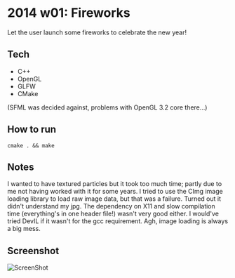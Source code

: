 2014 w01: Fireworks
=======================
Let the user launch some fireworks to celebrate the new year!

Tech
----
- C++
- OpenGL
- GLFW
- CMake

(SFML was decided against, problems with OpenGL 3.2 core there...)

How to run
----------
```shell
cmake . && make
```

Notes
-----
I wanted to have textured particles but it took too much time; partly due to me not having worked with it for some years. I tried to use the CImg image loading library to load raw image data, but that was a failure. Turned out it didn't understand my jpg. The dependency on X11 and slow compilation time (everything's in one header file!) wasn't very good either. I would've tried DevIL if it wasn't for the gcc requirement. Agh, image loading is always a big mess.

Screenshot
----------
![ScreenShot](https://raw.github.com/peteb/katas/master/2014.01_fireworks/screenshot.png)
